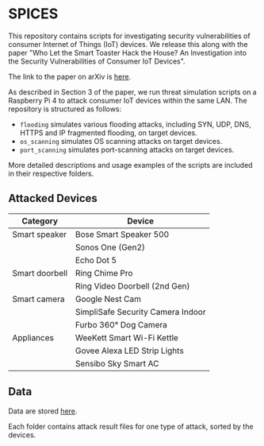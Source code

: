 # SPICES

This repository contains scripts for investigating security vulnerabilities of consumer Internet of Things (IoT) devices. We release this along with the paper "Who Let the Smart Toaster Hack the House? An Investigation into the Security Vulnerabilities of Consumer IoT Devices".

The link to the paper on arXiv is [here](https://arxiv.org/abs/2306.09017).

As described in Section 3 of the paper, we run threat simulation scripts on a Raspberry Pi 4 to attack consumer IoT devices within the same LAN. The repository is structured as follows:

- `flooding` simulates various flooding attacks, including SYN, UDP, DNS, HTTPS and IP fragmented flooding, on target devices.
- `os_scanning` simulates OS scanning attacks on target devices.
- `port_scanning` simulates port-scanning attacks on target devices.

More detailed descriptions and usage examples of the scripts are included in their respective folders.

## Attacked Devices

| Category       | Device                            |
| -------------- | --------------------------------- |
| Smart speaker  | Bose Smart Speaker 500            |
|                | Sonos One (Gen2)                  |
|                | Echo Dot 5                        |
| Smart doorbell | Ring Chime Pro                    |
|                | Ring Video Doorbell (2nd Gen)     |
| Smart camera   | Google Nest Cam                   |
|                | SimpliSafe Security Camera Indoor |
|                | Furbo 360° Dog Camera             |
| Appliances     | WeeKett Smart Wi-Fi Kettle        |
|                | Govee Alexa LED Strip Lights      |
|                | Sensibo Sky Smart AC              |

## Data

Data are stored [here](https://liveuclac-my.sharepoint.com/:f:/g/personal/uceeiaw_ucl_ac_uk/EtqFkeYalzpPgKKr9muyi44BgiqiRISTZBtTfjJIps46IA?e=6Pq4MM).

Each folder contains attack result files for one type of attack, sorted by the devices.

